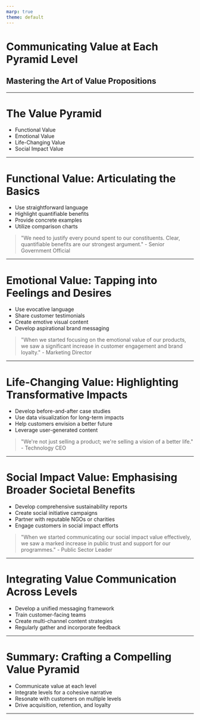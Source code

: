 ```yaml
---
marp: true
theme: default
---
```


# Communicating Value at Each Pyramid Level
## Mastering the Art of Value Propositions

---

# The Value Pyramid

- Functional Value
- Emotional Value
- Life-Changing Value
- Social Impact Value

---

# Functional Value: Articulating the Basics

- Use straightforward language
- Highlight quantifiable benefits
- Provide concrete examples
- Utilize comparison charts

> "We need to justify every pound spent to our constituents. Clear, quantifiable benefits are our strongest argument." - Senior Government Official

---

# Emotional Value: Tapping into Feelings and Desires

- Use evocative language
- Share customer testimonials
- Create emotive visual content
- Develop aspirational brand messaging

> "When we started focusing on the emotional value of our products, we saw a significant increase in customer engagement and brand loyalty." - Marketing Director

---

# Life-Changing Value: Highlighting Transformative Impacts

- Develop before-and-after case studies
- Use data visualization for long-term impacts
- Help customers envision a better future
- Leverage user-generated content

> "We're not just selling a product; we're selling a vision of a better life." - Technology CEO

---

# Social Impact Value: Emphasising Broader Societal Benefits

- Develop comprehensive sustainability reports
- Create social initiative campaigns
- Partner with reputable NGOs or charities
- Engage customers in social impact efforts

> "When we started communicating our social impact value effectively, we saw a marked increase in public trust and support for our programmes." - Public Sector Leader

---

# Integrating Value Communication Across Levels

- Develop a unified messaging framework
- Train customer-facing teams
- Create multi-channel content strategies
- Regularly gather and incorporate feedback

---

# Summary: Crafting a Compelling Value Pyramid

- Communicate value at each level
- Integrate levels for a cohesive narrative
- Resonate with customers on multiple levels
- Drive acquisition, retention, and loyalty

---